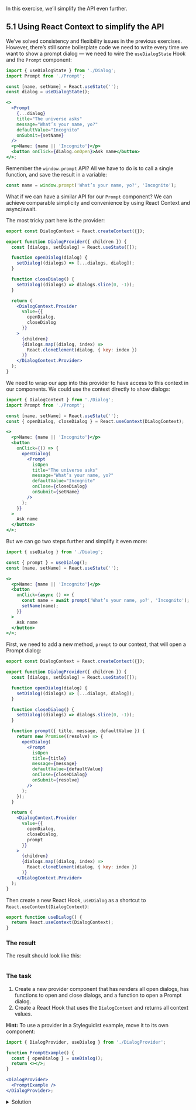 In this exercise, we’ll simplify the API even further.

## 5.1 Using React Context to simplify the API

We’ve solved consistency and flexibility issues in the previous exercises. However, there’s still some boilerplate code we need to write every time we want to show a prompt dialog — we need to wire the `useDialogState` Hook and the `Prompt` component:

```jsx static
import { useDialogState } from './Dialog';
import Prompt from './Prompt';

const [name, setName] = React.useState('');
const dialog = useDialogState();

<>
  <Prompt
    {...dialog}
    title="The universe asks"
    message="What’s your name, yo?"
    defaultValue="Incognito"
    onSubmit={setName}
  />
  <p>Name: {name || 'Incognito'}</p>
  <button onClick={dialog.onOpen}>Ask name</button>
</>;
```

Remember the `window.prompt` API? All we have to do is to call a single function, and save the result in a variable:

```js static
const name = window.prompt('What’s your name, yo?', 'Incognito');
```

What if we can have a similar API for our `Prompt` component? We can achieve comparable simplicity and convenience by using React Context and async/await.

The most tricky part here is the provider:

```jsx static
export const DialogContext = React.createContext({});

export function DialogProvider({ children }) {
  const [dialogs, setDialog] = React.useState([]);

  function openDialog(dialog) {
    setDialog((dialogs) => [...dialogs, dialog]);
  }

  function closeDialog() {
    setDialog((dialogs) => dialogs.slice(0, -1));
  }

  return (
    <DialogContext.Provider
      value={{
        openDialog,
        closeDialog
      }}
    >
      {children}
      {dialogs.map((dialog, index) =>
        React.cloneElement(dialog, { key: index })
      )}
    </DialogContext.Provider>
  );
}
```

We need to wrap our app into this provider to have access to this context in our components. We could use the context directly to show dialogs:

```jsx static
import { DialogContext } from './Dialog';
import Prompt from './Prompt';

const [name, setName] = React.useState('');
const { openDialog, closeDialog } = React.useContext(DialogContext);

<>
  <p>Name: {name || 'Incognito'}</p>
  <button
    onClick={() => {
      openDialog(
        <Prompt
          isOpen
          title="The universe asks"
          message="What’s your name, yo?"
          defaultValue="Incognito"
          onClose={closeDialog}
          onSubmit={setName}
        />
      );
    }}
  >
    Ask name
  </button>
</>;
```

But we can go two steps further and simplify it even more:

```jsx static
import { useDialog } from './Dialog';

const { prompt } = useDialog();
const [name, setName] = React.useState('');

<>
  <p>Name: {name || 'Incognito'}</p>
  <button
    onClick={async () => {
      const name = await prompt('What’s your name, yo?', 'Incognito');
      setName(name);
    }}
  >
    Ask name
  </button>
</>;
```

First, we need to add a new method, `prompt` to our context, that will open a Prompt dialog:

```jsx static
export const DialogContext = React.createContext({});

export function DialogProvider({ children }) {
  const [dialogs, setDialog] = React.useState([]);

  function openDialog(dialog) {
    setDialog((dialogs) => [...dialogs, dialog]);
  }

  function closeDialog() {
    setDialog((dialogs) => dialogs.slice(0, -1));
  }

  function prompt({ title, message, defaultValue }) {
    return new Promise((resolve) => {
      openDialog(
        <Prompt
          isOpen
          title={title}
          message={message}
          defaultValue={defaultValue}
          onClose={closeDialog}
          onSubmit={resolve}
        />
      );
    });
  }

  return (
    <DialogContext.Provider
      value={{
        openDialog,
        closeDialog,
        prompt
      }}
    >
      {children}
      {dialogs.map((dialog, index) =>
        React.cloneElement(dialog, { key: index })
      )}
    </DialogContext.Provider>
  );
}
```

Then create a new React Hook, `useDialog` as a shortcut to `React.useContext(DialogContext)`:

```jsx static
export function useDialog() {
  return React.useContext(DialogContext);
}
```

### The result

The result should look like this:

```jsx {"file": "final/Prompt.md", "noeditor": true}
```

### The task

1. Create a new provider component that has renders all open dialogs, has functions to open and close dialogs, and a function to open a Prompt dialog.
2. Create a React Hook that uses the `DialogContext` and returns all context values.

**Hint:** To use a provider in a Styleguidist example, move it to its own component:

```jsx static
import { DialogProvider, useDialog } from './DialogProvider';

function PromptExample() {
  const { openDialog } = useDialog();
  return <></>;
}

<DialogProvider>
  <PromptExample />
</DialogProvider>;
```

<details>
 <summary>Solution</summary>

The `DialogProvider` component (`src/exercises/5-Context/DialogProvider.js`):

```jsx {"file": "final/DialogProvider.js", "static": true}
```

The usage (`src/exercises/5-Context/DialogProvider.md`):

```md {"file": "final/DialogProvider.md", "static": true}
```

</details>
